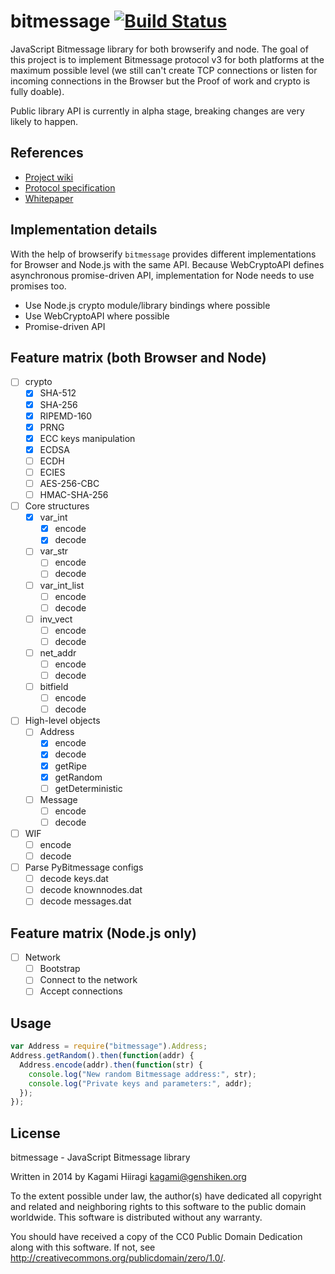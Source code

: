 # bitmessage [![Build Status](https://travis-ci.org/bitchan/bitmessage.svg?branch=master)](https://travis-ci.org/bitchan/bitmessage)

JavaScript Bitmessage library for both browserify and node. The goal of this project is to implement Bitmessage protocol v3 for both platforms at the maximum possible level (we still can't create TCP connections or listen for incoming connections in the Browser but the Proof of work and crypto is fully doable).

Public library API is currently in alpha stage, breaking changes are very likely to happen.

## References

* [Project wiki](https://bitmessage.org/wiki/Main_Page)
* [Protocol specification](https://bitmessage.org/wiki/Protocol_specification)
* [Whitepaper](https://bitmessage.org/bitmessage.pdf)

## Implementation details

With the help of browserify `bitmessage` provides different implementations for Browser and Node.js with the same API. Because WebCryptoAPI defines asynchronous promise-driven API, implementation for Node needs to use promises too.

* Use Node.js crypto module/library bindings where possible
* Use WebCryptoAPI where possible
* Promise-driven API

## Feature matrix (both Browser and Node)

- [ ] crypto
  - [x] SHA-512
  - [x] SHA-256
  - [x] RIPEMD-160
  - [x] PRNG
  - [x] ECC keys manipulation
  - [x] ECDSA
  - [ ] ECDH
  - [ ] ECIES
  - [ ] AES-256-CBC
  - [ ] HMAC-SHA-256
- [ ] Core structures
  - [x] var_int
    - [x] encode
    - [x] decode
  - [ ] var_str
    - [ ] encode
    - [ ] decode
  - [ ] var_int_list
    - [ ] encode
    - [ ] decode
  - [ ] inv_vect
    - [ ] encode
    - [ ] decode
  - [ ] net_addr
    - [ ] encode
    - [ ] decode
  - [ ] bitfield
    - [ ] encode
    - [ ] decode
- [ ] High-level objects
  - [ ] Address
    - [x] encode
    - [x] decode
    - [x] getRipe
    - [x] getRandom
    - [ ] getDeterministic
  - [ ] Message
    - [ ] encode
    - [ ] decode
- [ ] WIF
  - [ ] encode
  - [ ] decode
- [ ] Parse PyBitmessage configs
  - [ ] decode keys.dat
  - [ ] decode knownnodes.dat
  - [ ] decode messages.dat

## Feature matrix (Node.js only)

- [ ] Network
  - [ ] Bootstrap
  - [ ] Connect to the network
  - [ ] Accept connections

## Usage

```js
var Address = require("bitmessage").Address;
Address.getRandom().then(function(addr) {
  Address.encode(addr).then(function(str) {
    console.log("New random Bitmessage address:", str);
    console.log("Private keys and parameters:", addr);
  });
});
```

## License

bitmessage - JavaScript Bitmessage library

Written in 2014 by Kagami Hiiragi <kagami@genshiken.org>

To the extent possible under law, the author(s) have dedicated all copyright and related and neighboring rights to this software to the public domain worldwide. This software is distributed without any warranty.

You should have received a copy of the CC0 Public Domain Dedication along with this software. If not, see <http://creativecommons.org/publicdomain/zero/1.0/>.

